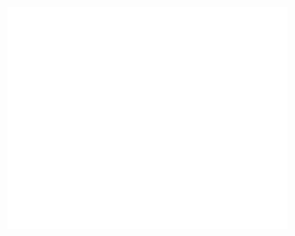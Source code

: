 <div align="center">
	<br>
	<a href="https://github.com/pomber/css-in-readme-like-wat/blame/master/header.svg">
		<img src="header.svg" width="800" height="400">
	</a>
	<br>
</div>
